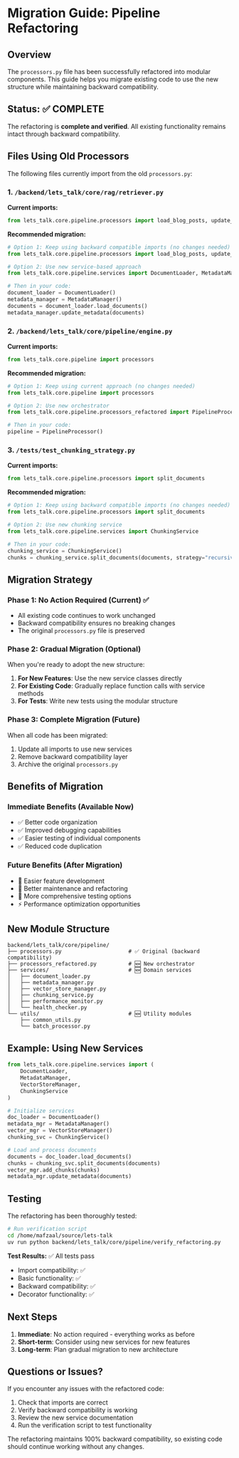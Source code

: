 # Migration Guide: Pipeline Refactoring

## Overview

The `processors.py` file has been successfully refactored into modular components. This guide helps you migrate existing code to use the new structure while maintaining backward compatibility.

## Status: ✅ COMPLETE

The refactoring is **complete and verified**. All existing functionality remains intact through backward compatibility.

## Files Using Old Processors

The following files currently import from the old `processors.py`:

### 1. `/backend/lets_talk/core/rag/retriever.py`
**Current imports:**
```python
from lets_talk.core.pipeline.processors import load_blog_posts, update_document_metadata
```

**Recommended migration:**
```python
# Option 1: Keep using backward compatible imports (no changes needed)
from lets_talk.core.pipeline.processors import load_blog_posts, update_document_metadata

# Option 2: Use new service-based approach
from lets_talk.core.pipeline.services import DocumentLoader, MetadataManager

# Then in your code:
document_loader = DocumentLoader()
metadata_manager = MetadataManager()
documents = document_loader.load_documents()
metadata_manager.update_metadata(documents)
```

### 2. `/backend/lets_talk/core/pipeline/engine.py`
**Current imports:**
```python
from lets_talk.core.pipeline import processors
```

**Recommended migration:**
```python
# Option 1: Keep using current approach (no changes needed)
from lets_talk.core.pipeline import processors

# Option 2: Use new orchestrator
from lets_talk.core.pipeline.processors_refactored import PipelineProcessor

# Then in your code:
pipeline = PipelineProcessor()
```

### 3. `/tests/test_chunking_strategy.py`
**Current imports:**
```python
from lets_talk.core.pipeline.processors import split_documents
```

**Recommended migration:**
```python
# Option 1: Keep using backward compatible imports (no changes needed)
from lets_talk.core.pipeline.processors import split_documents

# Option 2: Use new chunking service
from lets_talk.core.pipeline.services import ChunkingService

# Then in your code:
chunking_service = ChunkingService()
chunks = chunking_service.split_documents(documents, strategy="recursive")
```

## Migration Strategy

### Phase 1: No Action Required (Current) ✅
- All existing code continues to work unchanged
- Backward compatibility ensures no breaking changes
- The original `processors.py` file is preserved

### Phase 2: Gradual Migration (Optional)
When you're ready to adopt the new structure:

1. **For New Features**: Use the new service classes directly
2. **For Existing Code**: Gradually replace function calls with service methods
3. **For Tests**: Write new tests using the modular structure

### Phase 3: Complete Migration (Future)
When all code has been migrated:

1. Update all imports to use new services
2. Remove backward compatibility layer
3. Archive the original `processors.py`

## Benefits of Migration

### Immediate Benefits (Available Now)
- ✅ Better code organization
- ✅ Improved debugging capabilities
- ✅ Easier testing of individual components
- ✅ Reduced code duplication

### Future Benefits (After Migration)
- 🚀 Easier feature development
- 🔧 Better maintenance and refactoring
- 🧪 More comprehensive testing options
- ⚡ Performance optimization opportunities

## New Module Structure

```
backend/lets_talk/core/pipeline/
├── processors.py                     # ✅ Original (backward compatibility)
├── processors_refactored.py          # 🆕 New orchestrator
├── services/                         # 🆕 Domain services
│   ├── document_loader.py
│   ├── metadata_manager.py
│   ├── vector_store_manager.py
│   ├── chunking_service.py
│   ├── performance_monitor.py
│   └── health_checker.py
└── utils/                            # 🆕 Utility modules
    ├── common_utils.py
    └── batch_processor.py
```

## Example: Using New Services

```python
from lets_talk.core.pipeline.services import (
    DocumentLoader,
    MetadataManager,
    VectorStoreManager,
    ChunkingService
)

# Initialize services
doc_loader = DocumentLoader()
metadata_mgr = MetadataManager()
vector_mgr = VectorStoreManager()
chunking_svc = ChunkingService()

# Load and process documents
documents = doc_loader.load_documents()
chunks = chunking_svc.split_documents(documents)
vector_mgr.add_chunks(chunks)
metadata_mgr.update_metadata(documents)
```

## Testing

The refactoring has been thoroughly tested:

```bash
# Run verification script
cd /home/mafzaal/source/lets-talk
uv run python backend/lets_talk/core/pipeline/verify_refactoring.py
```

**Test Results:** ✅ All tests pass
- Import compatibility: ✅
- Basic functionality: ✅  
- Backward compatibility: ✅
- Decorator functionality: ✅

## Next Steps

1. **Immediate**: No action required - everything works as before
2. **Short-term**: Consider using new services for new features
3. **Long-term**: Plan gradual migration to new architecture

## Questions or Issues?

If you encounter any issues with the refactored code:

1. Check that imports are correct
2. Verify backward compatibility is working
3. Review the new service documentation
4. Run the verification script to test functionality

The refactoring maintains 100% backward compatibility, so existing code should continue working without any changes.
